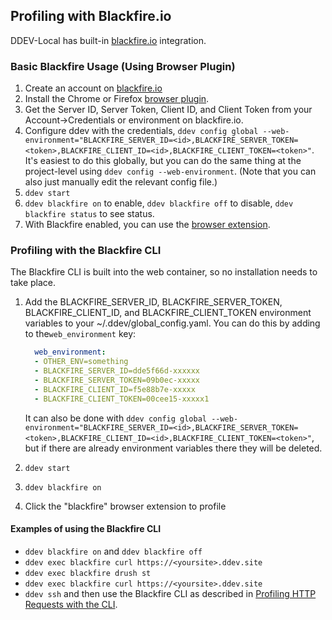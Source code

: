 ## Profiling with Blackfire.io

DDEV-Local has built-in [blackfire.io](https://blackfire.io) integration.

### Basic Blackfire Usage (Using Browser Plugin)

1. Create an account on [blackfire.io](https://blackfire.io)
2. Install the Chrome or Firefox [browser plugin](https://blackfire.io/docs/profiling-cookbooks/profiling-http-via-browser).
3. Get the Server ID, Server Token, Client ID, and Client Token from your Account->Credentials or environment on blackfire.io.
4. Configure ddev with the credentials, `ddev config global --web-environment="BLACKFIRE_SERVER_ID=<id>,BLACKFIRE_SERVER_TOKEN=<token>,BLACKFIRE_CLIENT_ID=<id>,BLACKFIRE_CLIENT_TOKEN=<token>"`. It's easiest to do this globally, but you can do the same thing at the project-level using `ddev config --web-environment`. (Note that you can also just manually edit the relevant config file.)
5. `ddev start`
6. `ddev blackfire on` to enable, `ddev blackfire off` to disable, `ddev blackfire status` to see status.
7. With Blackfire enabled, you can use the [browser extension](https://blackfire.io/docs/profiling-cookbooks/profiling-http-via-browser).

### Profiling with the Blackfire CLI

The Blackfire CLI is built into the web container, so no installation needs to take place.

1. Add the BLACKFIRE_SERVER_ID, BLACKFIRE_SERVER_TOKEN, BLACKFIRE_CLIENT_ID, and BLACKFIRE_CLIENT_TOKEN environment variables to your ~/.ddev/global_config.yaml. You can do this by adding to the`web_environment` key:

    ```yaml
      web_environment:
      - OTHER_ENV=something
      - BLACKFIRE_SERVER_ID=dde5f66d-xxxxxx
      - BLACKFIRE_SERVER_TOKEN=09b0ec-xxxxx
      - BLACKFIRE_CLIENT_ID=f5e88b7e-xxxxx
      - BLACKFIRE_CLIENT_TOKEN=00cee15-xxxxx1

    ```

   It can also be done with `ddev config global --web-environment="BLACKFIRE_SERVER_ID=<id>,BLACKFIRE_SERVER_TOKEN=<token>,BLACKFIRE_CLIENT_ID=<id>,BLACKFIRE_CLIENT_TOKEN=<token>"`, but if there are already environment variables there they will be deleted.
2. `ddev start`
3. `ddev blackfire on`
4. Click the "blackfire" browser extension to profile

#### Examples of using the Blackfire CLI

* `ddev blackfire on` and `ddev blackfire off`
* `ddev exec blackfire curl https://<yoursite>.ddev.site`
* `ddev exec blackfire drush st`
* `ddev exec blackfire curl https://<yoursite>.ddev.site`
* `ddev ssh` and then use the Blackfire CLI as described in [Profiling HTTP Requests with the CLI](https://blackfire.io/docs/profiling-cookbooks/profiling-http-via-cli).
